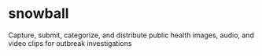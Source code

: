 snowball
========

Capture, submit, categorize, and distribute public health images, audio, and video clips for outbreak investigations

